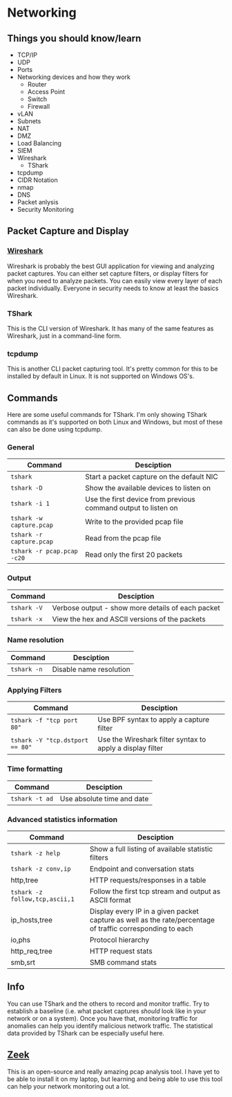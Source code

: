 # Networking
## Things you should know/learn
- TCP/IP
- UDP 
- Ports 
- Networking devices and how they work
  - Router
  - Access Point
  - Switch
  - Firewall 
- vLAN
- Subnets 
- NAT
- DMZ
- Load Balancing 
- SIEM 
- Wireshark
  - TShark 
- tcpdump 
- CIDR Notation 
- nmap 
- DNS 
- Packet anlysis 
- Security Monitoring 

## Packet Capture and Display
### [Wireshark](https://www.wireshark.org/)  
Wireshark is probably the best GUI application for viewing and analyzing packet captures. You can either set capture filters, or display filters for when you need to analyze packets. You can easily view every layer of each packet individually. Everyone in security needs to know at least the basics Wireshark.

### TShark
This is the CLI version of Wireshark. It has many of the same features as Wireshark, just in a command-line form.

### tcpdump
This is another CLI packet capturing tool. It's pretty common for this to be installed by default in Linux. It is not supported on Windows OS's. 

## Commands 
Here are some useful commands for TShark. I'm only showing TShark commands as it's supported on both Linux and Windows, but most of these can also be done using tcpdump. 

### General 
| Command | Desciption | 
| -- | -- | 
| `tshark` | Start a packet capture on the default NIC | 
| `tshark -D` | Show the available devices to listen on | 
| `tshark -i 1` | Use the first device from previous command output to listen on | 
| `tshark -w capture.pcap` | Write to the provided pcap file | 
| `tshark -r capture.pcap` | Read from the pcap file | 
| `tshark -r pcap.pcap -c20` | Read only the first 20 packets | 

### Output
| Command | Desciption |
| --- | --- |
| `tshark -V` | Verbose output - show more details of each packet | 
| `tshark -x` | View the hex and ASCII versions of the packets |

### Name resolution 
| Command | Desciption | 
| -- | -- |
| `tshark -n` | Disable name resolution | 

### Applying Filters 
| Command | Desciption |
| --- | ---| 
| `tshark -f "tcp port 80"` | Use BPF syntax to apply a capture filter | 
| `tshark -Y "tcp.dstport == 80"` | Use the Wireshark filter syntax to apply a display filter | 

### Time formatting 
| Command | Desciption |
| --- | ----|
| `tshark -t ad` | Use absolute time and date | 

### Advanced statistics information 
| Command | Desciption | 
| --- | --- |
| `tshark -z help` | Show a full listing of available statistic filters | 
| `tshark -z conv,ip` | Endpoint and conversation stats | 
| http,tree | HTTP requests/responses in a table | 
| `tshark -z follow,tcp,ascii,1` | Follow the first tcp stream and output as ASCII format | 
| ip_hosts,tree | Display every IP in a given packet capture as well as the rate/percentage of traffic corresponding to each | 
| io,phs | Protocol hierarchy | 
| http_req,tree | HTTP request stats | 
| smb,srt | SMB command stats | 


## Info
You can use TShark and the others to record and monitor traffic. Try to establish a baseline (i.e. what packet captures *should* look like in your network or on a system). Once you have that, monitoring traffic for anomalies can help you identify malicious network traffic. The statistical data provided by TShark can be especially useful here. 

## [Zeek](https://zeek.org/) 
This is an open-source and really amazing pcap analysis tool. I have yet to be able to install it on my laptop, but learning and being able to use this tool can help your network monitoring out a lot. 
